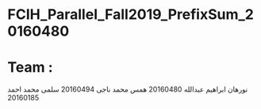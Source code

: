 # FCIH_Parallel_Fall2019_PrefixSum_20160480
# Team :
 نورهان ابراهيم عبدالله 20160480
 همس محمد ناجى 20160494
 سلمى محمد احمد 20160185
 
